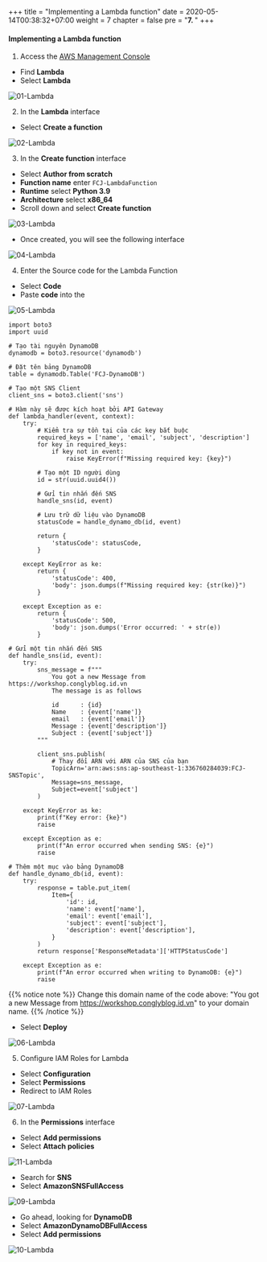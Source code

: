 +++
title = "Implementing a Lambda function"
date = 2020-05-14T00:38:32+07:00
weight = 7
chapter = false
pre = "<b>7. </b>"
+++

#### Implementing a Lambda function

1. Access the [AWS Management Console](https://aws.amazon.com/vi/free/?gclid=CjwKCAjw_ZC2BhAQEiwAXSgClvWbbk-Y8aK5QEAweAN7K8tLmdmvIiZuLvrcXaHfX9HrfLJlZr3U2xoC6y4QAvD_BwE&trk=c4f45c53-585c-4b31-8fbf-d39fbcdc603a&sc_channel=ps&ef_id=CjwKCAjw_ZC2BhAQEiwAXSgClvWbbk-Y8aK5QEAweAN7K8tLmdmvIiZuLvrcXaHfX9HrfLJlZr3U2xoC6y4QAvD_BwE:G:s&s_kwcid=AL!4422!3!637354294239!e!!g!!aws!19043613274!143453611386&all-free-tier.sort-by=item.additionalFields.SortRank&all-free-tier.sort-order=asc&awsf.Free%20Tier%20Types=*all&awsf.Free%20Tier%20Categories=*all)

- Find **Lambda**
- Select **Lambda**

![01-Lambda](/images/8/8-lambda-01.png?width=90pc)

2. In the **Lambda** interface

- Select **Create a function**

![02-Lambda](/images/8/8-lambda-02.png?width=90pc)

3. In the **Create function** interface

- Select **Author from scratch**
- **Function name** enter `FCJ-LambdaFunction`
- **Runtime** select **Python 3.9**
- **Architecture** select **x86_64**
- Scroll down and select **Create function**

![03-Lambda](/images/8/8-lambda-03.png?width=90pc)

- Once created, you will see the following interface

![04-Lambda](/images/8/8-lambda-04.png?width=90pc)

4. Enter the Source code for the Lambda Function

- Select **Code**
- Paste **code** into the

![05-Lambda](/images/8/8-lambda-05.png?width=90pc)

```import json  # Đảm bảo đã import json
import boto3
import uuid

# Tạo tài nguyên DynamoDB
dynamodb = boto3.resource('dynamodb')

# Đặt tên bảng DynamoDB
table = dynamodb.Table('FCJ-DynamoDB')

# Tạo một SNS Client
client_sns = boto3.client('sns')

# Hàm này sẽ được kích hoạt bởi API Gateway
def lambda_handler(event, context):
    try:
        # Kiểm tra sự tồn tại của các key bắt buộc
        required_keys = ['name', 'email', 'subject', 'description']
        for key in required_keys:
            if key not in event:
                raise KeyError(f"Missing required key: {key}")

        # Tạo một ID người dùng
        id = str(uuid.uuid4())

        # Gửi tin nhắn đến SNS
        handle_sns(id, event)

        # Lưu trữ dữ liệu vào DynamoDB
        statusCode = handle_dynamo_db(id, event)

        return {
            'statusCode': statusCode,
        }

    except KeyError as ke:
        return {
            'statusCode': 400,
            'body': json.dumps(f"Missing required key: {str(ke)}")
        }

    except Exception as e:
        return {
            'statusCode': 500,
            'body': json.dumps('Error occurred: ' + str(e))
        }

# Gửi một tin nhắn đến SNS
def handle_sns(id, event):
    try:
        sns_message = f"""
            You got a new Message from https://workshop.conglyblog.id.vn
            The message is as follows

            id      : {id}
            Name    : {event['name']}
            email   : {event['email']}
            Message : {event['description']}
            Subject : {event['subject']}
        """

        client_sns.publish(
            # Thay đổi ARN với ARN của SNS của bạn
            TopicArn='arn:aws:sns:ap-southeast-1:336760284039:FCJ-SNSTopic',
            Message=sns_message,
            Subject=event['subject']
        )

    except KeyError as ke:
        print(f"Key error: {ke}")
        raise

    except Exception as e:
        print(f"An error occurred when sending SNS: {e}")
        raise

# Thêm một mục vào bảng DynamoDB
def handle_dynamo_db(id, event):
    try:
        response = table.put_item(
            Item={
                'id': id,
                'name': event['name'],
                'email': event['email'],
                'subject': event['subject'],
                'description': event['description'],
            }
        )
        return response['ResponseMetadata']['HTTPStatusCode']

    except Exception as e:
        print(f"An error occurred when writing to DynamoDB: {e}")
        raise
```

{{% notice note %}}
Change this domain name of the code above: "You got a new Message from https://workshop.conglyblog.id.vn" to your domain name.
{{% /notice %}}

- Select **Deploy**

![06-Lambda](/images/8/8-lambda-06.png?width=90pc)

5. Configure IAM Roles for Lambda

- Select **Configuration**
- Select **Permissions**
- Redirect to IAM Roles

![07-Lambda](/images/8/8-lambda-07.png?width=90pc)

6. In the **Permissions** interface

- Select **Add permissions**
- Select **Attach policies**

![11-Lambda](/images/8/8-lambda-11.png?width=90pc)

- Search for **SNS**
- Select **AmazonSNSFullAccess**

![09-Lambda](/images/8/8-lambda-09.png?width=90pc)

- Go ahead, looking for **DynamoDB**
- Select **AmazonDynamoDBFullAccess**
- Select **Add permissions**

![10-Lambda](/images/8/8-lambda-10.png?width=90pc)
